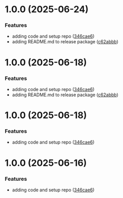 # 1.0.0 (2025-06-24)


### Features

* adding code and setup repo ([346cae6](https://github.com/intel/intel-carbon-theme/commit/346cae6371a5b95ca533452a516b8dbcf99fa01d))
* adding README.md to release package ([c62abbb](https://github.com/intel/intel-carbon-theme/commit/c62abbb1feb8e30692276188688e192e553f2ca5))

# 1.0.0 (2025-06-18)


### Features

* adding code and setup repo ([346cae6](https://github.com/intel/intel-carbon-theme/commit/346cae6371a5b95ca533452a516b8dbcf99fa01d))
* adding README.md to release package ([c62abbb](https://github.com/intel/intel-carbon-theme/commit/c62abbb1feb8e30692276188688e192e553f2ca5))

# 1.0.0 (2025-06-18)


### Features

* adding code and setup repo ([346cae6](https://github.com/intel/intel-carbon-theme/commit/346cae6371a5b95ca533452a516b8dbcf99fa01d))

# 1.0.0 (2025-06-16)


### Features

* adding code and setup repo ([346cae6](https://github.com/intel/intel-carbon-theme/commit/346cae6371a5b95ca533452a516b8dbcf99fa01d))

